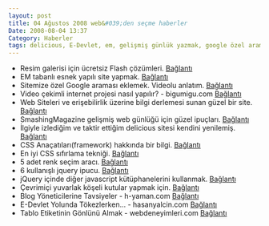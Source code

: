 ```yaml
---
layout: post
title: 04 Ağustos 2008 web&#039;den seçme haberler
Date: 2008-08-04 13:37
Category: Haberler
tags: delicious, E-Devlet, em, gelişmiş günlük yazmak, google özel arama, jquery, Renk seçim aracı, resim galerisi, Tablolar, video çekimli internet sitesi
---
```


-   Resim galerisi için ücretsiz Flash çözümleri. [Bağlantı][]
-   EM tabanlı esnek yapılı site yapmak. [Bağlantı][1]
-   Sitemize özel Google araması eklemek. Videolu anlatım. [Bağlantı][2]
-   Video çekimli internet projesi nasıl yapılır? - bigumigu.com
    [Bağlantı][3]
-   Web Siteleri ve erişebilirlik üzerine bilgi derlemesi sunan güzel
    bir site. [Bağlantı][4]
-   SmashingMagazine gelişmiş web günlüğü için güzel ipuçları.
    [Bağlantı][5]
-   İlgiyle izlediğim ve taktir ettiğim delicious sitesi kendini
    yenilemiş. [Bağlantı][6]
-   CSS Anaçatıları(framework) hakkında bir bilgi. [Bağlantı][7]
-   En iyi CSS sıfırlama tekniği. [Bağlantı][8]
-   5 adet renk seçim aracı. [Bağlantı][9]
-   6 kullanışlı jquery ipucu. [Bağlantı][10]
-   jQuery içinde diğer javascript kütüphanelerini kullanmak.
    [Bağlantı][11]
-   Çevrimiçi yuvarlak köşeli kutular yapmak için. [Bağlantı][12]
-   Blog Yöneticilerine Tavsiyeler - h-yaman.com [Bağlantı][13]
-   E-Devlet Yolunda Tökezlerken... - hasanyalcin.com [Bağlantı][14]
-   Tablo Etiketinin Gönlünü Almak - webdeneyimleri.com [Bağlantı][15]


  [Bağlantı]: http://www.visual-blast.com/flash/free-flash-gallery-solutions-for-your-images/
    "resim galerisi"
  [1]: http://mirificampress.com/permalink/indestructable_website_em_based_layout
    "Esnek yapılı site yapmak"
  [2]: http://css-tricks.com/videos/css-tricks-video-29.php
    "gooogle araması ekle"
  [3]: http://bigumigu.com/haber.asp?hid=3530
  [4]: http://www.useit.com/ "Erişebilirlik"
  [5]: http://www.smashingmagazine.com/2008/07/31/a-small-survey-of-big-blogs-further-findings/
    "blog"
  [6]: http://blog.delicious.com/blog/2008/07/oh-happy-day.html
    "delicious"
  [7]: http://hiddenpixels.com/css-stuffs/css-frameworks/ "css"
  [8]: http://www.adsnews.net/best-css-reset-techniques.html
    "css sıfırlama"
  [9]: http://www.readwriteweb.com/archives/five_amazing_color_palette_generators.php
    "renk seç"
  [10]: http://johannburkard.de/blog/programming/javascript/6-more-jquery-tips-text-searching-page-load-time-and-others.html
    "jQuery"
  [11]: http://docs.jquery.com/Using_jQuery_with_Other_Libraries
    "jQuery"
  [12]: http://cssround.com/ "cssround"
  [13]: http://www.h-yaman.com/blog-yoneticilerine-tavsiyeler "blog yaz"
  [14]: http://www.hasanyalcin.com/?p=555 "e-devlet"
  [15]: http://www.webdeneyimleri.com/tablo-etiketinin-gonlunu-almak/
    "tablolar"

